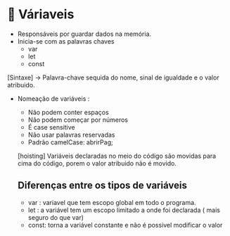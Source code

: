 # 📒  Váriaveis 

 - Responsáveis por guardar dados na memória. 
 - Inicia-se com as palavras chaves
     * var
     * let
     * const

  [Sintaxe] -> Palavra-chave sequida do nome, sinal de igualdade e o valor atribuido.

  - Nomeação de variáveis : 
    * Não podem conter espaços
    * Não podem começar por números
    * É case sensitive
    * Não usar palavras reservadas
    * Padrão camelCase: abrirPag;

    [hoisting]
      Variáveis declaradas no meio do código são movidas para cima do código, porem o valor atribuido  não é movido.

    ## Diferenças entre os tipos de variáveis
      * var : variavel que tem escopo global em todo o programa.
      * let : a variável tem um escopo limitado a onde foi declarada ( mais seguro do que var)
      * const: torna a variável constante e não é possivel modificar o valor